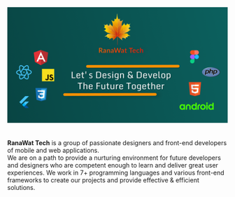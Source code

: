 <div align="center">
<a href="https://github.com/RanawatTech">
<img src="https://github.com/RanawatTech/.github/blob/main/profile/Github%20header.png"></a>
</div>
<br>
<br>
<b>RanaWat Tech</b> is a group of passionate designers and front-end developers of mobile and web applications.<br>
We are on a path to provide a nurturing environment for future developers and designers who are competent enough to learn and deliver great user experiences. We work in 7+ programming languages and various front-end frameworks to create our projects and provide effective & efficient solutions.
